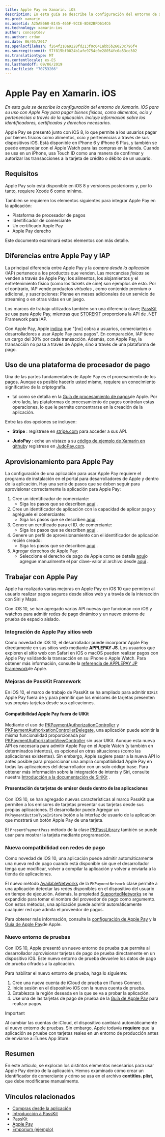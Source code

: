 ```yaml
---
title: Apple Pay en Xamarin. iOS
description: En esta guía se describe la configuración del entorno de Xamarin. iOS para su uso con Apple Pay para pagar bienes físicos, como alimentos, ocio y pertenencias a través de la aplicación. Incluye información sobre los identificadores, certificados y derechos necesarios.
ms.prod: xamarin
ms.assetid: A25AE660-B145-465F-9CCE-8D82BFD614C6
ms.technology: xamarin-ios
author: conceptdev
ms.author: crdun
ms.date: 06/05/2017
ms.openlocfilehash: f264f210a9228fd213f0c041abb5b26023c796f4
ms.sourcegitcommit: 57f815bf0024b1afe9754c0e28054fc0a53ce302
ms.translationtype: MT
ms.contentlocale: es-ES
ms.lasthandoff: 09/06/2019
ms.locfileid: "70753266"
---
```

# <a name="apple-pay-in-xamarinios"></a>Apple Pay en Xamarin. iOS

_En esta guía se describe la configuración del entorno de Xamarin. iOS para su uso con Apple Pay para pagar bienes físicos, como alimentos, ocio y pertenencias a través de la aplicación. Incluye información sobre los identificadores, certificados y derechos necesarios._

Apple Pay se presentó junto con iOS 8, lo que permite a los usuarios pagar por bienes físicos como alimentos, ocio y pertenencias a través de sus dispositivos iOS. Está disponible en iPhone 6 y iPhone 6 Plus, y también se puede emparejar con el Apple Watch para las compras en la tienda. Cuando se usa en un iPhone, usa Touch ID como una manera de confirmar y autorizar las transacciones a la tarjeta de crédito o débito de un usuario.

## <a name="requirements"></a>Requisitos

Apple Pay solo está disponible en iOS 8 y versiones posteriores y, por lo tanto, requiere Xcode 6 como mínimo.

También se requieren los elementos siguientes para integrar Apple Pay en la aplicación:

- Plataforma de procesador de pagos
- Identificador de comerciante
- Un certificado Apple Pay
- Apple Pay derecho

Este documento examinará estos elementos con más detalle.

## <a name="differences-between-apple-pay-and-iap"></a>Diferencias entre Apple Pay y IAP

La principal diferencia entre Apple Pay y la *compra desde la aplicación* (IAP) pertenece a los productos que venden. Las mercancías *físicas* se venden a través de Apple Pay; los alimentos, los alojamientos y el entretenimiento físico (como los tickets de cine) son ejemplos de esto. Por el contrario, IAP vende productos *virtuales* , como contenido premium o adicional, y suscripciones: Piense en meses adicionales de un servicio de streaming o en otras vidas en un juego.

Los marcos de trabajo utilizados también son una diferencia clave; [PassKit](https://developer.apple.com/library/ios/documentation/PassKit/Reference/PKPaymentAuthorizationViewController_Ref/) se usa para Apple Pay, mientras que [STOREKIT](https://developer.apple.com/library/ios/documentation/PassKit/Reference/PKPaymentAuthorizationViewController_Ref/) proporciona la API de .NET Framework para IAP.

Con Apple Pay, Apple [indica](https://developer.apple.com/apple-pay/Getting-Started-with-Apple-Pay.pdf) que "[no] cobra a usuarios, comerciantes o desarrolladores a usar Apple Pay para pagos". En comparación, IAP tiene un cargo del 30% por cada transacción. Además, con Apple Pay, la transacción no pasa a través de Apple, sino a través de una plataforma de pago.

## <a name="using-a-payment-processor-platform"></a>Uso de una plataforma de procesador de pago

Una de las partes fundamentales de Apple Pay es el procesamiento de los pagos. Aunque es posible hacerlo usted mismo, requiere un conocimiento significativo de la criptografía.
- tal como se detalla en la [Guía de procesamiento de pagos](https://developer.apple.com/library/ios/ApplePay_Guide/ProcessPayment.html)de Apple.
Por otro lado, las plataformas de procesamiento de pagos controlan estas operaciones, lo que le permite concentrarse en la creación de la aplicación.

Entre las dos opciones se incluyen:

- **Stripe** : regístrese en [stripe.com](https://stripe.com/) para acceder a sus API.

- **JudoPay** : eche un vistazo a su [código de ejemplo de Xamarin en github](https://github.com/Judopay/Xamarin-Sample-App)y regístrese en [JudoPay.com](https://www.judopay.com/).

## <a name="provisioning-for-apple-pay"></a>Aprovisionamiento para Apple Pay

La configuración de una aplicación para usar Apple Pay requiere el programa de instalación en el portal para desarrolladores de Apple y dentro de la aplicación. Hay una serie de pasos que se deben seguir para aprovisionar correctamente la aplicación para Apple Pay:

1. Cree un identificador de comerciante:
    - Siga los pasos que se describen [aquí](~/ios/deploy-test/provisioning/capabilities/apple-pay-capabilities.md#merchantid) .
2. Cree un identificador de aplicación con la capacidad de aplicar pago y agréguele el comerciante:
    - Siga los pasos que se describen [aquí](~/ios/deploy-test/provisioning/capabilities/apple-pay-capabilities.md#appid) .
3. Genere un certificado para el ID. de comerciante:
    - Siga los pasos que se describen [aquí](~/ios/deploy-test/provisioning/capabilities/apple-pay-capabilities.md#certificate) .
4. Genere un perfil de aprovisionamiento con el identificador de aplicación recién creado:
    - Siga los pasos que se describen [aquí](~/ios/get-started/installation/device-provisioning/manual-provisioning.md#provisioning) .
5. Agregar derechos de Apple Pay:
    - Seleccione el derecho de pago de Apple como se detalla [aquí](~/ios/deploy-test/provisioning/entitlements.md)o agregue manualmente el par clave-valor al archivo desde [aquí](~/ios/deploy-test/provisioning/entitlements.md) .

## <a name="working-with-apple-pay"></a>Trabajar con Apple Pay

Apple ha realizado varias mejoras en Apple Pay en iOS 10 que permiten al usuario realizar pagos seguros desde sitios web y a través de la interacción con Siri y Maps.

Con iOS 10, se han agregado varias API nuevas que funcionan con iOS y watchos para admitir redes de pago dinámico y un nuevo entorno de prueba de espacio aislado.

### <a name="apple-pay-website-integration"></a>Integración de Apple Pay sitios web

Como novedad de iOS 10, el desarrollador puede incorporar Apple Pay directamente en sus sitios web mediante **APPLEPAY JS**. Los usuarios que exploren el sitio web con Safari en iOS o macOS pueden realizar pagos con Apple Pay validando la transacción en su iPhone o Apple Watch. Para obtener más información, consulte la [referencia de APPLEPAY JP Framework](https://developer.apple.com/reference/applepayjs)de Apple.

### <a name="passkit-framework-enhancements"></a>Mejoras de PassKit Framework

En iOS 10, el marco de trabajo de PassKit se ha ampliado para admitir `UIKit` Apple Pay fuera de y para permitir que los emisores de tarjetas presenten sus propias tarjetas desde sus aplicaciones.

#### <a name="supporting-apple-pay-outside-of-uikit"></a>Compatibilidad Apple Pay fuera de UIKit

Mediante el uso de [PKPaymentAuthorizationController](https://developer.apple.com/reference/passkit/pkpaymentauthorizationcontroller) y [PKPaymentAuthorixationControllerDelegate](https://developer.apple.com/reference/passkit/pkpaymentauthorizationcontrollerdelegate), una aplicación puede admitir la misma funcionalidad proporcionada por [PKPaymentAuthorizationViewController](https://developer.apple.com/reference/passkit/pkpaymentauthorizationviewcontroller) sin usar UIKit. Aunque esta nueva API es necesaria para admitir Apple Pay en el Apple Watch (y también en determinados intentos), es opcional en otras situaciones (como las aplicaciones existentes). Sin embargo, Apple sugiere pasar a la nueva API lo antes posible para proporcionar una amplia compatibilidad Apple Pay en todas las aplicaciones del desarrollador con un solo código base. Para obtener más información sobre la integración de intents y Siri, consulte nuestra [Introducción a la documentación de SiriKit](~/ios/platform/sirikit/index.md) .

#### <a name="presenting-issuer-cards-from-within-apps"></a>Presentación de tarjetas de emisor desde dentro de las aplicaciones

Con iOS 10, se han agregado nuevas características al marco PassKit que permiten a los emisores de tarjetas presentar sus tarjetas desde sus propias aplicaciones. El desarrollador puede Agregar un `PKPaymentButtonTypeInStore` botón a la interfaz de usuario de la aplicación que mostrará un botón Apple Pay de una tarjeta.

El `PresentPaymentPass` método de la clase [PKPassLibrary](https://developer.apple.com/reference/passkit/pkpasslibrary) también se puede usar para mostrar la tarjeta mediante programación.

### <a name="new-payment-network-support"></a>Nueva compatibilidad con redes de pago

Como novedad de iOS 10, una aplicación puede admitir automáticamente una nueva red de pago cuando está disponible sin que el desarrollador tenga que modificar, volver a compilar la aplicación y volver a enviarla a la tienda de aplicaciones.

El nuevo método [AvailableNetworks](https://developer.apple.com/reference/passkit/pkpaymentrequest/1833288-availablenetworks) de la `PKPaymentNetwork` clase permite a una aplicación detectar las redes disponibles en el dispositivo del usuario en tiempo de ejecución. Además, la propiedad [SupportedNetworks](https://developer.apple.com/reference/passkit/pkpaymentrequest/1619329-supportednetworks) se ha expandido para tomar el nombre del proveedor de pago como argumento. Con estos métodos, una aplicación puede admitir automáticamente cualquier red que admita el proveedor de pagos.

Para obtener más información, consulte la [configuración de Apple Pay](~/ios/platform/apple-pay.md) y la [Guía de Apple Pay](https://developer.apple.com/apple-pay/)de Apple.

### <a name="new-testing-environment"></a>Nuevo entorno de pruebas

Con iOS 10, Apple presentó un nuevo entorno de prueba que permite al desarrollador aprovisionar tarjetas de pago de prueba directamente en un dispositivo iOS. Este nuevo entorno de prueba devuelve los datos de pago de prueba cifrados a la aplicación.

Para habilitar el nuevo entorno de prueba, haga lo siguiente:

1. Cree una nueva cuenta de iCloud de prueba en iTunes Connect.
2. Inicie sesión en el dispositivo iOS con la nueva cuenta de prueba.
3. Establezca la región deseada en la que se va a probar la aplicación.
4. Use una de las tarjetas de pago de prueba de la [Guía de Apple Pay](https://developer.apple.com/apple-pay/) para realizar pagos.

> [!IMPORTANT]
> Al cambiar las cuentas de iCloud, el dispositivo cambiará automáticamente al nuevo entorno de pruebas. Sin embargo, Apple todavía **requiere** que la aplicación se pruebe con tarjetas reales en un entorno de producción antes de enviarse a iTunes App Store.

## <a name="summary"></a>Resumen

En este artículo, se exploran los distintos elementos necesarios para usar Apple Pay dentro de la aplicación. Hemos examinado cómo crear un identificador de comerciante y cómo se usa en el archivo **contitles. plist**, que debe modificarse manualmente.

## <a name="related-links"></a>Vínculos relacionados

- [Compras desde la aplicación](~/ios/platform/in-app-purchasing/index.md)
- [Introducción a PassKit](~/ios/platform/passkit.md)
- [PassKit](https://developer.apple.com/library/ios/documentation/PassKit/Reference/PKPaymentAuthorizationViewController_Ref/)
- [Apple Pay](https://developer.apple.com/apple-pay/)
- [Emporium (ejemplo)](https://docs.microsoft.com/samples/xamarin/ios-samples/ios9-emporium)
